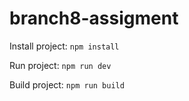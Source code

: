 # branch8-assigment

Install project: 
```npm install```

Run project: 
```npm run dev```

Build project: 
```npm run build```
